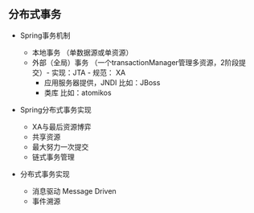 ## 分布式事务

- Spring事务机制
    - 本地事务 （单数据源或单资源）
    - 外部（全局）事务 （一个transactionManager管理多资源，2阶段提交）- 实现：JTA - 规范： XA
        - 应用服务器提供，JNDI 比如：JBoss
        - 类库 比如：atomikos

- Spring分布式事务实现
    - XA与最后资源博弈
    - 共享资源
    - 最大努力一次提交
    - 链式事务管理
 
- 分布式事务实现
    - 消息驱动 Message Driven
    - 事件溯源